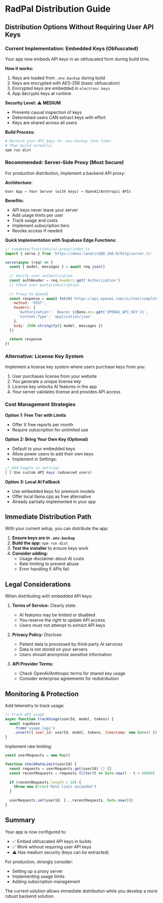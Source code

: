 # RadPal Distribution Guide

## Distribution Options Without Requiring User API Keys

### Current Implementation: Embedded Keys (Obfuscated)
Your app now embeds API keys in an obfuscated form during build time.

**How it works:**
1. Keys are loaded from `.env.backup` during build
2. Keys are encrypted with AES-256 (basic obfuscation)
3. Encrypted keys are embedded in `electron/.keys`
4. App decrypts keys at runtime

**Security Level:** ⚠️ **MEDIUM**
- Prevents casual inspection of keys
- Determined users CAN extract keys with effort
- Keys are shared across all users

**Build Process:**
```bash
# Restore your API keys to .env.backup (one time)
# Then build normally:
npm run dist
```

### Recommended: Server-Side Proxy (Most Secure)
For production distribution, implement a backend API proxy:

**Architecture:**
```
User App → Your Server (with keys) → OpenAI/Anthropic APIs
```

**Benefits:**
- API keys never leave your server
- Add usage limits per user
- Track usage and costs
- Implement subscription tiers
- Revoke access if needed

**Quick Implementation with Supabase Edge Functions:**
```javascript
// supabase/functions/ai-proxy/index.ts
import { serve } from 'https://deno.land/std@0.168.0/http/server.ts'

serve(async (req) => {
  const { model, messages } = await req.json()
  
  // Verify user authentication
  const authHeader = req.headers.get('Authorization')
  // Check user quota/subscription
  
  // Proxy to OpenAI
  const response = await fetch('https://api.openai.com/v1/chat/completions', {
    method: 'POST',
    headers: {
      'Authorization': `Bearer ${Deno.env.get('OPENAI_API_KEY')}`,
      'Content-Type': 'application/json'
    },
    body: JSON.stringify({ model, messages })
  })
  
  return response
})
```

### Alternative: License Key System
Implement a license key system where users purchase keys from you:

1. User purchases license from your website
2. You generate a unique license key
3. License key unlocks AI features in the app
4. Your server validates license and provides API access

### Cost Management Strategies

**Option 1: Free Tier with Limits**
- Offer X free reports per month
- Require subscription for unlimited use

**Option 2: Bring Your Own Key (Optional)**
- Default to your embedded keys
- Allow power users to add their own keys
- Implement in Settings:
```javascript
// Add toggle in settings
[ ] Use custom API keys (advanced users)
```

**Option 3: Local AI Fallback**
- Use embedded keys for premium models
- Offer local llama.cpp as free alternative
- Already partially implemented in your app

## Immediate Distribution Path

With your current setup, you can distribute the app:

1. **Ensure keys are in `.env.backup`**
2. **Build the app:** `npm run dist`
3. **Test the installer** to ensure keys work
4. **Consider adding:**
   - Usage disclaimer about AI costs
   - Rate limiting to prevent abuse
   - Error handling if APIs fail

## Legal Considerations

When distributing with embedded API keys:

1. **Terms of Service:** Clearly state:
   - AI features may be limited or disabled
   - You reserve the right to update API access
   - Users must not attempt to extract API keys

2. **Privacy Policy:** Disclose:
   - Patient data is processed by third-party AI services
   - Data is not stored on your servers
   - Users should anonymize sensitive information

3. **API Provider Terms:**
   - Check OpenAI/Anthropic terms for shared key usage
   - Consider enterprise agreements for redistribution

## Monitoring & Protection

Add telemetry to track usage:
```javascript
// Track API usage
async function trackUsage(userId, model, tokens) {
  await supabase
    .from('usage_logs')
    .insert({ user_id: userId, model, tokens, timestamp: new Date() })
}
```

Implement rate limiting:
```javascript
const userRequests = new Map()

function checkRateLimit(userId) {
  const requests = userRequests.get(userId) || []
  const recentRequests = requests.filter(t => Date.now() - t < 60000)
  
  if (recentRequests.length > 10) {
    throw new Error('Rate limit exceeded')
  }
  
  userRequests.set(userId, [...recentRequests, Date.now()])
}
```

## Summary

Your app is now configured to:
- ✅ Embed obfuscated API keys in builds
- ✅ Work without requiring user API keys
- ⚠️ Has medium security (keys can be extracted)

For production, strongly consider:
- Setting up a proxy server
- Implementing usage limits
- Adding subscription management

The current solution allows immediate distribution while you develop a more robust backend solution.